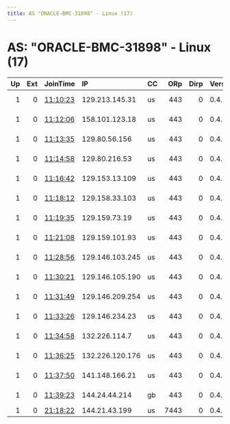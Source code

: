 ```yaml
---
title: AS "ORACLE-BMC-31898" - Linux (17)
---
```


# AS: "ORACLE-BMC-31898" - Linux (17)

|   Up |   Ext | JoinTime                                                                                              | IP              | CC   |   ORp |   Dirp | Version   | Contact                   | Nickname   |   eFamMembers |
|-----:|------:|:------------------------------------------------------------------------------------------------------|:----------------|:-----|------:|-------:|:----------|:--------------------------|:-----------|--------------:|
|    1 |     0 | [11:10:23](https://nusenu.github.io/OrNetStats/w/relay/E6B13BF2086175E4BE53DE8F9935C7B5E577809D.html) | 129.213.145.31  | us   |   443 |      0 | 0.4.7.13  | @ator: 0xA7B340402Bc98b40 | debian     |            27 |
|    1 |     0 | [11:12:06](https://nusenu.github.io/OrNetStats/w/relay/994BFB881DCC4E25FB0584495E0167AF566E0B7E.html) | 158.101.123.18  | us   |   443 |      0 | 0.4.7.13  | @ator: 0xA7B340402Bc98b40 | debian     |            27 |
|    1 |     0 | [11:13:35](https://nusenu.github.io/OrNetStats/w/relay/53220F843DF7206CFE2574DEE453F7C4912068F8.html) | 129.80.56.156   | us   |   443 |      0 | 0.4.7.13  | @ator: 0xA7B340402Bc98b40 | debian     |            27 |
|    1 |     0 | [11:14:58](https://nusenu.github.io/OrNetStats/w/relay/D6F12E02DED8139F6497FA71572382394BD05256.html) | 129.80.216.53   | us   |   443 |      0 | 0.4.7.13  | @ator: 0xA7B340402Bc98b40 | debian     |            27 |
|    1 |     0 | [11:16:42](https://nusenu.github.io/OrNetStats/w/relay/2FE652EBD67C61896D69C9E5D24C7C7AD4FC56D8.html) | 129.153.13.109  | us   |   443 |      0 | 0.4.7.13  | @ator: 0xA7B340402Bc98b40 | debian     |            27 |
|    1 |     0 | [11:18:12](https://nusenu.github.io/OrNetStats/w/relay/71F8F2C322C5162D6DCA6C9B762C2100D45DF3D8.html) | 129.158.33.103  | us   |   443 |      0 | 0.4.7.13  | @ator: 0xA7B340402Bc98b40 | debian     |            27 |
|    1 |     0 | [11:19:35](https://nusenu.github.io/OrNetStats/w/relay/3E5F4682CEEDB7FABB6A40E945845C86D5DB0F0E.html) | 129.159.73.19   | us   |   443 |      0 | 0.4.7.13  | @ator: 0xA7B340402Bc98b40 | debian     |            27 |
|    1 |     0 | [11:21:08](https://nusenu.github.io/OrNetStats/w/relay/0FF8843EF8CFA9ED6E8A5958E5DEB0D78A0C18DF.html) | 129.159.101.93  | us   |   443 |      0 | 0.4.7.13  | @ator: 0xA7B340402Bc98b40 | debian     |            27 |
|    1 |     0 | [11:28:56](https://nusenu.github.io/OrNetStats/w/relay/6FFB60917541E78AEA91876D1A49F4F9AFFE9E55.html) | 129.146.103.245 | us   |   443 |      0 | 0.4.7.13  | @ator: 0xA7B340402Bc98b40 | debian     |            27 |
|    1 |     0 | [11:30:21](https://nusenu.github.io/OrNetStats/w/relay/2C70221EBAC9F19D057283B31512B786843C6596.html) | 129.146.105.190 | us   |   443 |      0 | 0.4.7.13  | @ator: 0xA7B340402Bc98b40 | debian     |            27 |
|    1 |     0 | [11:31:49](https://nusenu.github.io/OrNetStats/w/relay/DCB5A1CA454DDEA79E987A97990E13B3C729D23A.html) | 129.146.209.254 | us   |   443 |      0 | 0.4.7.13  | @ator: 0xA7B340402Bc98b40 | debian     |            27 |
|    1 |     0 | [11:33:26](https://nusenu.github.io/OrNetStats/w/relay/76FD2BB565B175C71EEF8D0834F15FE1A9F563AA.html) | 129.146.234.23  | us   |   443 |      0 | 0.4.7.13  | @ator: 0xA7B340402Bc98b40 | debian     |            27 |
|    1 |     0 | [11:34:58](https://nusenu.github.io/OrNetStats/w/relay/4A7B5E3905761183EB4C03845C71805C5B944F4A.html) | 132.226.114.7   | us   |   443 |      0 | 0.4.7.13  | @ator: 0xA7B340402Bc98b40 | debian     |            27 |
|    1 |     0 | [11:36:25](https://nusenu.github.io/OrNetStats/w/relay/F670D7BB61C1773692803BCDB210CF6C4B12B676.html) | 132.226.120.176 | us   |   443 |      0 | 0.4.7.13  | @ator: 0xA7B340402Bc98b40 | debian     |            27 |
|    1 |     0 | [11:37:50](https://nusenu.github.io/OrNetStats/w/relay/3614318F263FCB7B6056DF79AE66F6FE8E22E416.html) | 141.148.166.21  | us   |   443 |      0 | 0.4.7.13  | @ator: 0xA7B340402Bc98b40 | debian     |            27 |
|    1 |     0 | [11:39:23](https://nusenu.github.io/OrNetStats/w/relay/8D81936ED7A39CE52DF0AE5BC9B18530B3E2801A.html) | 144.24.44.214   | gb   |   443 |      0 | 0.4.7.13  | @ator: 0xA7B340402Bc98b40 | debian     |            27 |
|    1 |     0 | [21:18:22](https://nusenu.github.io/OrNetStats/w/relay/E5A935F6A91F39FE184DF2D143869894897E05B7.html) | 144.21.43.199   | us   |  7443 |      0 | 0.4.7.13  | no@spam.org               | rexORACLE  |             1 |
